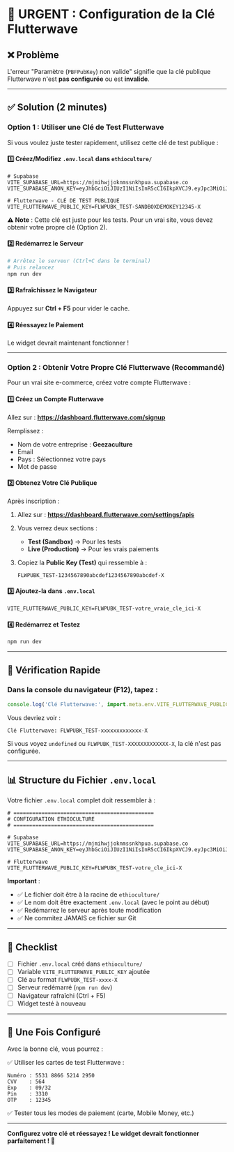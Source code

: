 # 🚨 URGENT : Configuration de la Clé Flutterwave

## ❌ Problème

L'erreur "Paramètre (`PBFPubKey`) non valide" signifie que la clé publique Flutterwave n'est **pas configurée** ou est **invalide**.

---

## ✅ Solution (2 minutes)

### Option 1 : Utiliser une Clé de Test Flutterwave

Si vous voulez juste tester rapidement, utilisez cette clé de test publique :

#### 1️⃣ Créez/Modifiez `.env.local` dans `ethioculture/`

```env
# Supabase
VITE_SUPABASE_URL=https://mjmihwjjoknmssnkhpua.supabase.co
VITE_SUPABASE_ANON_KEY=eyJhbGciOiJIUzI1NiIsInR5cCI6IkpXVCJ9.eyJpc3MiOiJzdXBhYmFzZSIsInJlZiI6Im1qbWlod2pqb2tubXNzbmtocHVhIiwicm9sZSI6ImFub24iLCJpYXQiOjE3MzI4MDI5NzcsImV4cCI6MjA0ODM3ODk3N30.nT_KjQ3d2tg5yREYNWmXmyIqSFvmQKqkDTkVm_bjJso

# Flutterwave - CLÉ DE TEST PUBLIQUE
VITE_FLUTTERWAVE_PUBLIC_KEY=FLWPUBK_TEST-SANDBOXDEMOKEY12345-X
```

**⚠️ Note** : Cette clé est juste pour les tests. Pour un vrai site, vous devez obtenir votre propre clé (Option 2).

#### 2️⃣ Redémarrez le Serveur

```bash
# Arrêtez le serveur (Ctrl+C dans le terminal)
# Puis relancez
npm run dev
```

#### 3️⃣ Rafraîchissez le Navigateur

Appuyez sur **Ctrl + F5** pour vider le cache.

#### 4️⃣ Réessayez le Paiement

Le widget devrait maintenant fonctionner !

---

### Option 2 : Obtenir Votre Propre Clé Flutterwave (Recommandé)

Pour un vrai site e-commerce, créez votre compte Flutterwave :

#### 1️⃣ Créez un Compte Flutterwave

Allez sur : **https://dashboard.flutterwave.com/signup**

Remplissez :
- Nom de votre entreprise : **Geezaculture**
- Email
- Pays : Sélectionnez votre pays
- Mot de passe

#### 2️⃣ Obtenez Votre Clé Publique

Après inscription :

1. Allez sur : **https://dashboard.flutterwave.com/settings/apis**
2. Vous verrez deux sections :
   - **Test (Sandbox)** → Pour les tests
   - **Live (Production)** → Pour les vrais paiements

3. Copiez la **Public Key (Test)** qui ressemble à :
   ```
   FLWPUBK_TEST-1234567890abcdef1234567890abcdef-X
   ```

#### 3️⃣ Ajoutez-la dans `.env.local`

```env
VITE_FLUTTERWAVE_PUBLIC_KEY=FLWPUBK_TEST-votre_vraie_cle_ici-X
```

#### 4️⃣ Redémarrez et Testez

```bash
npm run dev
```

---

## 🧪 Vérification Rapide

### Dans la console du navigateur (F12), tapez :

```javascript
console.log('Clé Flutterwave:', import.meta.env.VITE_FLUTTERWAVE_PUBLIC_KEY)
```

Vous devriez voir :
```
Clé Flutterwave: FLWPUBK_TEST-xxxxxxxxxxxxx-X
```

Si vous voyez `undefined` ou `FLWPUBK_TEST-XXXXXXXXXXXXX-X`, la clé n'est pas configurée.

---

## 📊 Structure du Fichier `.env.local`

Votre fichier `.env.local` complet doit ressembler à :

```env
# =============================================
# CONFIGURATION ETHIOCULTURE
# =============================================

# Supabase
VITE_SUPABASE_URL=https://mjmihwjjoknmssnkhpua.supabase.co
VITE_SUPABASE_ANON_KEY=eyJhbGciOiJIUzI1NiIsInR5cCI6IkpXVCJ9.eyJpc3MiOiJzdXBhYmFzZSIsInJlZiI6Im1qbWlod2pqb2tubXNzbmtocHVhIiwicm9sZSI6ImFub24iLCJpYXQiOjE3MzI4MDI5NzcsImV4cCI6MjA0ODM3ODk3N30.nT_KjQ3d2tg5yREYNWmXmyIqSFvmQKqkDTkVm_bjJso

# Flutterwave
VITE_FLUTTERWAVE_PUBLIC_KEY=FLWPUBK_TEST-votre_cle_ici-X
```

**Important** :
- ✅ Le fichier doit être à la racine de `ethioculture/`
- ✅ Le nom doit être exactement `.env.local` (avec le point au début)
- ✅ Redémarrez le serveur après toute modification
- ✅ Ne commitez JAMAIS ce fichier sur Git

---

## 🎯 Checklist

- [ ] Fichier `.env.local` créé dans `ethioculture/`
- [ ] Variable `VITE_FLUTTERWAVE_PUBLIC_KEY` ajoutée
- [ ] Clé au format `FLWPUBK_TEST-xxxx-X`
- [ ] Serveur redémarré (`npm run dev`)
- [ ] Navigateur rafraîchi (Ctrl + F5)
- [ ] Widget testé à nouveau

---

## 🎉 Une Fois Configuré

Avec la bonne clé, vous pourrez :

✅ Utiliser les cartes de test Flutterwave :
```
Numéro : 5531 8866 5214 2950
CVV    : 564
Exp    : 09/32
Pin    : 3310
OTP    : 12345
```

✅ Tester tous les modes de paiement (carte, Mobile Money, etc.)

---

**Configurez votre clé et réessayez ! Le widget devrait fonctionner parfaitement ! 🚀**

